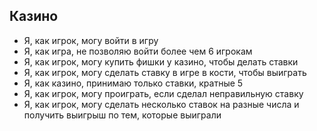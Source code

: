 ## Казино
- Я, как игрок, могу войти в игру
- Я, как игра, не позволяю войти более чем 6 игрокам
- Я, как игрок, могу купить фишки у казино, чтобы делать ставки
- Я, как игрок, могу сделать ставку в игре в кости, чтобы выиграть
- Я, как казино, принимаю только ставки, кратные 5 
- Я, как игрок, могу проиграть, если сделал неправильную ставку
- Я, как игрок, могу сделать несколько ставок на разные числа и получить выигрыш по тем, которые выиграли

